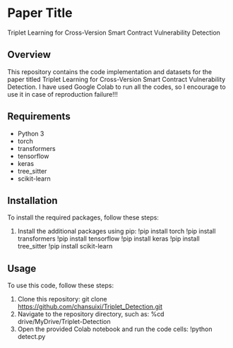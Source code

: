 # Paper Title
Triplet Learning for Cross-Version Smart Contract Vulnerability Detection

## Overview
This repository contains the code implementation and datasets for the paper titled Triplet Learning for Cross-Version Smart Contract Vulnerability Detection. 
I have used Google Colab to run all the codes, so I encourage to use it in case of reproduction failure!!!

## Requirements
- Python 3
- torch
- transformers
- tensorflow
- keras
- tree_sitter
- scikit-learn

## Installation
To install the required packages, follow these steps:
1. Install the additional packages using pip:
!pip install torch
!pip install transformers
!pip install tensorflow
!pip install keras
!pip install tree_sitter
!pip install scikit-learn

## Usage
To use this code, follow these steps:
1. Clone this repository: 
   git clone https://github.com/chansuixi/Triplet_Detection.git
2. Navigate to the repository directory, such as:
   %cd drive/MyDrive/Triplet-Detection
3. Open the provided Colab notebook and run the code cells:
  !python detect.py
